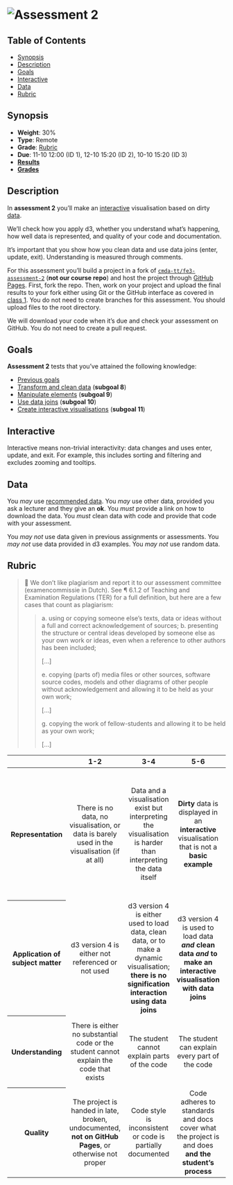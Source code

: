 # ![Assessment 2][banner]

## Table of Contents

*   [Synopsis](#synopsis)
*   [Description](#description)
*   [Goals](#goals)
*   [Interactive](#interactive)
*   [Data](#data)
*   [Rubric](#rubric)

## Synopsis

*   **Weight**: 30%
*   **Type**: Remote
*   **Grade**: [Rubric][]
*   **Due**: 11-10 12:00 (ID 1), 12-10 15:20 (ID 2), 10-10 15:20 (ID 3)
*   [**Results**][results]
*   [**Grades**][grades]

## Description

In **assessment 2** you’ll make an [interactive][] visualisation based on dirty
[data][].

We’ll check how you apply d3, whether you understand what’s happening, how well
data is represented, and quality of your code and documentation.

It’s important that you show how you clean data and use data joins (enter,
update, exit).  Understanding is measured through comments.

For this assessment you’ll build a project in a fork of
[`cmda-tt/fe3-assessment-2`][starter-code] (**not our course repo**) and
host the project through [GitHub Pages][pages].  First, fork the repo.  Then,
work on your project and upload the final results to your fork either using
Git or the GitHub interface as covered in [class 1][c1].  You do not need
to create branches for this assessment.  You should upload files to the root
directory.

We will download your code when it’s due and check your assessment on GitHub.
You do not need to create a pull request.

## Goals

**Assessment 2** tests that you’ve attained the following knowledge:

*   [Previous goals][s]
*   [Transform and clean data][s8] (**subgoal 8**)
*   [Manipulate elements][s9] (**subgoal 9**)
*   [Use data joins][s10] (**subgoal 10**)
*   [Create interactive visualisations][s11] (**subgoal 11**)

## Interactive

Interactive means non-trivial interactivity: data changes and uses enter,
update, and exit.  For example, this includes sorting and filtering and excludes
zooming and tooltips.

## Data

You _may_ use [recommended data][recommended-data].
You _may_ use other data, provided you ask a lecturer and they give an **ok**.
You _must_ provide a link on how to download the data.
You _must_ clean data with code and provide that code with your assessment.

You _may not_ use data given in previous assignments or assessments.
You _may not_ use data provided in d3 examples.
You _may not_ use random data.

## Rubric

> 💁 We don’t like plagiarism and report it to our assessment committee
> (examencommissie in Dutch).  See ¶ 6.1.2 of Teaching and Examination
> Regulations (TER) for a full definition, but here are a few cases that
> count as plagiarism:
>
> > a. using or copying someone else’s texts, data or ideas without a full and
> > correct acknowledgement of sources;
> > b. presenting the structure or central ideas developed by someone else as
> > your own work or ideas, even when a reference to other authors has been
> > included;
> >
> > \[…]
> >
> > e. copying (parts of) media files or other sources, software source codes,
> > models and other diagrams of other people without acknowledgement and
> > allowing it to be held as your own work;
> >
> > \[…]
> >
> > g. copying the work of fellow-students and allowing it to be held as your
> > own work;
> >
> > \[…]

<!--lint disable no-html maximum-line-length-->

<table>
  <thead>
    <tr>
      <th></th>
      <th><strong>1-2</strong></th>
      <th><strong>3-4</strong></th>
      <th><strong>5-6</strong></th>
      <th><strong>7-8</strong></th>
      <th><strong>9-10</strong></th>
    </tr>
  </thead>
  <tbody>
    <tr>
      <th align="center" scope="row">Representation</th>
      <td align="center">There is no data, no visualisation, or data is barely used in the visualisation (if at all)</td>
      <td align="center">Data and a visualisation exist but interpreting the visualisation is harder than interpreting the data itself</td>
      <td align="center"><strong>Dirty</strong> data is displayed in an <strong>interactive</strong> visualisation that is not a <strong>basic example</strong></td>
      <td align="center">The visualisation goes beyond an example; <strong>Interaction contributes to gaining insight in data</strong>; There are demonstrable additions and the student can name them</td>
      <td align="center">🎓<br>Several of the data’s dimensions are beautifully visualised <strong> through interaction</strong></td>
    </tr>
    <tr>
      <th align="center" scope="row">Application of subject matter</th>
      <td align="center">d3 version 4 is either not referenced or not used</td>
      <td align="center">d3 version 4 is either used to load data, clean data, or to make a dynamic visualisation; <strong>there is no signification interaction using data joins</strong></td>
      <td align="center">d3 version 4 is used to load data <strong><em>and</em> clean data <em>and</em> to make an interactive visualisation with data joins</strong></td>
      <td align="center">The visualisation contains <strong>well-chosen features and interaction methods</strong></td>
      <td align="center">😱<br>The way the student applies d3 is more advanced than what they were taught in class; let’s switch places</td>
    </tr>
    <tr>
      <th align="center" scope="row">Understanding</th>
      <td align="center">There is either no substantial code or the student cannot explain the code that exists</td>
      <td align="center">The student cannot explain parts of the code</td>
      <td align="center">The student can explain every part of the code</td>
      <td align="center">The student can explain every part of the code and describe why it’s used instead of alternatives</td>
      <td align="center">🤓<br>The student understands JavaScript and d3’s programming principles</td>
    </tr>
    <tr>
      <th align="center" scope="row">Quality</th>
      <td align="center">The project is handed in late, broken, undocumented, <strong>not on GitHub Pages</strong>, or otherwise not proper</td>
      <td align="center">Code style is inconsistent or code is partially documented</td>
      <td align="center">Code adheres to standards and docs cover what the project is and does <strong>and the student’s process</strong></td>
      <td align="center">Code quality is consistently good and docs are professional</td>
      <td align="center">📚<br>Code and docs both read like great books</td>
    </tr>
  </tbody>
</table>

<!--lint enable no-html maximum-line-length-->

[banner]: https://cdn.rawgit.com/cmda-tt/logo/a4b0614/banner-assessment-2.svg

[interactive]: #interactive

[data]: #data

[rubric]: #rubric

[pages]: https://pages.github.com

[c1]: ../class-1.md

[s]: ../readme.md#goals

[s8]: ../readme.md#subgoal-8

[s9]: ../readme.md#subgoal-9

[s10]: ../readme.md#subgoal-10

[s11]: ../readme.md#subgoal-11

[recommended-data]: ../assessment-1/readme.md#other-data

[starter-code]: https://github.com/cmda-tt/fe3-assessment-2

[results]: https://github.com/cmda-tt/course-17-18/tree/master/site/assessment-2#readme

[grades]: https://cmda-tt.github.io/grades-17-18/
